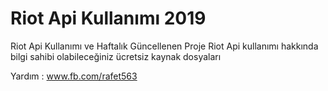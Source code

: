 # Riot Api Kullanımı 2019
Riot Api Kullanımı ve Haftalık Güncellenen Proje
Riot Api kullanımı hakkında bilgi sahibi olabileceğiniz ücretsiz kaynak dosyaları

Yardım : www.fb.com/rafet563
